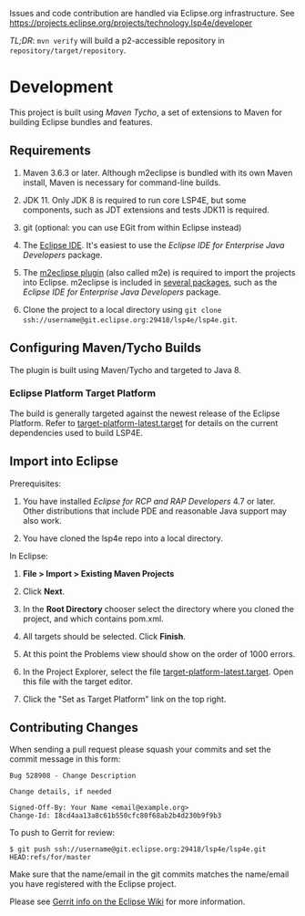 Issues and code contribution are handled via Eclipse.org infrastructure. See https://projects.eclipse.org/projects/technology.lsp4e/developer

_TL;DR_: `mvn verify` will build a p2-accessible repository in `repository/target/repository`.

# Development

This project is built using _Maven Tycho_, a set of extensions to
Maven for building Eclipse bundles and features.

## Requirements

1. Maven 3.6.3 or later. Although m2eclipse is bundled with its own Maven install,
   Maven is necessary for command-line builds.

1. JDK 11. Only JDK 8 is required to run core LSP4E, but some components, such as JDT extensions and tests JDK11 is required.

1. git (optional: you can use EGit from within Eclipse instead)

1. The [Eclipse IDE](https://www.eclipse.org/downloads/eclipse-packages/).
  It's easiest to use the _Eclipse IDE for Enterprise Java Developers_ package.

  1. The [m2eclipse plugin](http://www.eclipse.org/m2e/) (also called m2e) is
     required to import the projects into Eclipse. m2eclipse is included in
     [several packages](https://www.eclipse.org/downloads/packages/compare),
     such as the _Eclipse IDE for Enterprise Java Developers_ package.

1. Clone the project to a local directory using `git clone ssh://username@git.eclipse.org:29418/lsp4e/lsp4e.git`.

## Configuring Maven/Tycho Builds

The plugin is built using Maven/Tycho and targeted to Java 8.


### Eclipse Platform Target Platform

The build is generally targeted against the newest release of the Eclipse
Platform. Refer to [target-platform-latest.target](target-platforms/target-platform-latest/target-platform-latest.target) for details on the current dependencies used
to build LSP4E.

## Import into Eclipse

Prerequisites:

1. You have installed _Eclipse for RCP and RAP Developers_ 4.7 or later. 
   Other distributions that include PDE and reasonable Java support may also work.

2. You have cloned the lsp4e repo into a local directory.

In Eclipse:

1. **File > Import > Existing Maven Projects**

2. Click **Next**. 

3. In the **Root Directory** chooser select the directory where you cloned the project,
   and which contains pom.xml.

4. All targets should be selected. Click **Finish**.

5. At this point the Problems view should show on the order of 1000 errors.

6. In the Project Explorer, select the file
   [target-platform-latest.target](target-platforms/target-platform-latest/target-platform-latest.target).
   Open this file with the target editor.

7. Click the "Set as Target Platform" link on the top right.

## Contributing Changes

When sending a pull request please squash your commits and set the commit message
in this form:

```
Bug 528908 - Change Description

Change details, if needed

Signed-Off-By: Your Name <email@example.org>
Change-Id: I8cd4aa13a8c61b550cfc80f68ab2b4d230b9f9b3
```
To push to Gerrit for review:

```
$ git push ssh://username@git.eclipse.org:29418/lsp4e/lsp4e.git HEAD:refs/for/master
```

Make sure that the name/email in the git commits matches the name/email you have
registered with the Eclipse project. 

Please see [Gerrit info on the Eclipse Wiki](https://wiki.eclipse.org/Gerrit) for more information.
